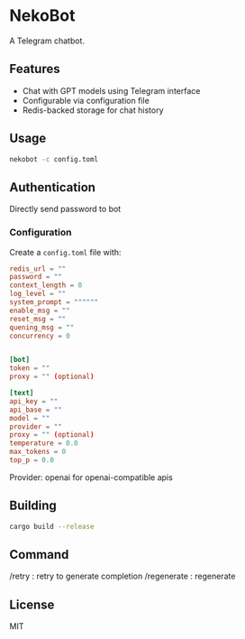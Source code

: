 # NekoBot

A Telegram chatbot.

## Features

- Chat with GPT models using Telegram interface
- Configurable via configuration file 
- Redis-backed storage for chat history

## Usage

```bash
nekobot -c config.toml
```

## Authentication

Directly send password to bot

### Configuration

Create a `config.toml` file with:

```toml
redis_url = ""
password = ""
context_length = 0
log_level = ""
system_prompt = """"""
enable_msg = ""
reset_msg = ""
quening_msg = ""
concurrency = 0


[bot]
token = ""
proxy = "" (optional)

[text]
api_key = ""
api_base = ""
model = ""
provider = "" 
proxy = "" (optional)
temperature = 0.0
max_tokens = 0
top_p = 0.0

```

Provider: openai for openai-compatible apis

## Building

```bash
cargo build --release
```

## Command

/retry : retry to generate completion
/regenerate : regenerate 

## License

MIT
